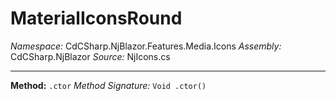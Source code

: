 # MaterialIconsRound

*Namespace:* CdCSharp.NjBlazor.Features.Media.Icons
*Assembly:* CdCSharp.NjBlazor
*Source:* NjIcons.cs


---

**Method:** `.ctor`
*Method Signature:* `Void .ctor()`

